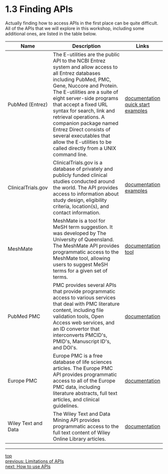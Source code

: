 # 1.3 Finding APIs

Actually finding how to access APIs in the first place can be quite difficult. All of the APIs that we will explore in this workshop, including some additional ones, are listed in the table below.

| Name                | Description                                                                                                                                                                                                                                                                                                                                                                                                                                    | Links                                                                                                                                                                               |
|---------------------|------------------------------------------------------------------------------------------------------------------------------------------------------------------------------------------------------------------------------------------------------------------------------------------------------------------------------------------------------------------------------------------------------------------------------------------------|-------------------------------------------------------------------------------------------------------------------------------------------------------------------------------------|
| PubMed (Entrez)     | The E-utilities are the public API to the NCBI Entrez system and allow access to all Entrez databases including PubMed, PMC, Gene, Nuccore and Protein. The E-utilities are a suite of eight server-side programs that accept a fixed URL syntax for search, link and retrieval operations. A companion package named Entrez Direct consists of several executables that allow the E-utilities to be called directly from a UNIX command line. | [documentation](https://eutils.ncbi.nlm.nih.gov/)<br/>[quick start](https://www.ncbi.nlm.nih.gov/books/NBK25500/)<br/>[examples](https://www.ncbi.nlm.nih.gov/books/NBK25498/)<br/> |
| ClinicalTrials.gov  | ClinicalTrials.gov is a database of privately and publicly funded clinical studies conducted around the world. The API provides access to information about study design, eligibility criteria, location(s), and contact information.                                                                                                                                                                                                          | [documentation](hhttps://classic.clinicaltrials.gov/api/gui/home)<br/>[examples](https://classic.clinicaltrials.gov/api/gui/home#interactiveDemos)<br/>                             |
| MeshMate            | MeshMate is a tool for MeSH term suggestion. It was developed by The University of Queensland. The MeshMate API provides programmatic access to the MeshMate tool, allowing users to suggest MeSH terms for a given set of terms.                                                                                                                                                                                                              | [documentation](https://meshmate.ielab.io)<br/>[tool](https://meshmate.ielab.io)                                                                                                    |
| PubMed PMC          | PMC provides several APIs that provide programmatic access to various services that deal with PMC literature content, including file validation tools, Open Access web services, and an ID convertor that interconverts PMCID's, PMID's, Manuscript ID's, and DOI's.                                                                                                                                                                           | [documentation](https://www.ncbi.nlm.nih.gov/pmc/tools/developers/)                                                                                                                 |
| Europe PMC          | Europe PMC is a free database of life sciences articles. The Europe PMC API provides programmatic access to all of the Europe PMC data, including literature abstracts, full text articles, and clinical guidelines.                                                                                                                                                                                                                           | [documentation](https://europepmc.org/RestfulWebService)                                                                                                                            |
| Wiley Text and Data | The Wiley Text and Data Mining API provides programmatic access to the full text content of Wiley Online Library articles.                                                                                                                                                                                                                                                                                                                     | [documentation](https://onlinelibrary.wiley.com/library-info/resources/text-and-datamining)                                                                                         |

---
[top](../README.md)<br/>
[previous: Limitations of APIs](1-2-limitations-of-apis.md)<br/>
[next: How to use APIs](../2-how/2-1-data-formats.md)<br/>